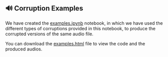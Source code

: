 ## 🔊 Corruption Examples

We have created the [examples.ipynb](../src/noise_generation/examples.ipynb) notebook, in which we have used the different types of corruptions provided in this notebook, to produce the corrupted versions of the same audio file.



You can download the [examples.html](../src/noise_generation/examples.html) file to view the code and the produced audios.
